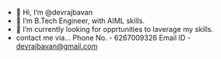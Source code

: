 - 👋 Hi, I’m @devrajbavan
- 👀 I’m B.Tech Engineer, with AIML skills.
- 🌱 I’m currently looking for opprtunities to laverage my skills.
- contact me via...
Phone No. - 6267009326
Email ID  - devrajbavan@gmail.com
